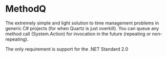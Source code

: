 # MethodQ
The extremely simple and light solution to time management problems in 
generic C# projects (for when Quartz is just overkill). You can queue 
any method call (System.Action) for invocation in the future (repeating 
or non-repeating). 

The only requirement is support for the .NET Standard 2.0
